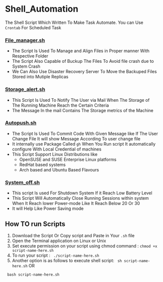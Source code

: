 # Shell_Automation
The Shell Script Which Written To Make Task Automate. You can Use ```Crontab``` For Scheduled Task
### [File_manager.sh](https://github.com/nithin-dot/Shell_Automation/blob/master/File_manager.sh)
- The Script Is Used To Manage and Align Files in Proper manner With Respective Folder
- The Script Also Capable of Buckup The Files To Avoid file crash due to System Crash
- We Can Also Use Disaster Recovery Server To Move the Backuped Files Stored into Mutiple Replicas
### [Storage_alert.sh](https://github.com/nithin-dot/Shell_Automation/blob/master/Storage_alert.sh)
- This Script Is Used To Notify The User via Mail When The Storage of The Running Machine Reach the Certain Criteria
- The Message In the mail Contains The Storage metrics of the Machine
### [Autopush.sh](https://github.com/nithin-dot/Shell_Automation/blob/master/autopush.sh)
  - The Script Is Used To Commit Code With Given Message like If The User Change File It will show Message According To user 
  change file
  - It internally use Package Called ```gh``` When You Run script It automatically configure With Local Credential of machines 
  - This Script Support Linux Distributions like  
      - OpenSUSE and SUSE Enterprise Linux platforms
      - RedHat based systems
      - Arch based and Ubuntu Based Flavours
### [System_off.sh](https://github.com/nithin-dot/Shell_Automation/blob/master/system_off.sh)
- This script Is used For Shutdown System If it Reach Low Battery Level
- This Script Will Automatically Close Running Sessions within system When It Reach lower Power-mode Like It Reach Below 20 Or 30
- It will Help Like Power Saving mode  
## How TO run Scripts

   1. Download the Script Or Copy script and Paste in Your ```.sh``` file
   2. Open the Terminal application on Linux or Unix
   3. Set execute permission on your script using chmod command :
   ```chmod +x script-name-here.sh```
   4. To run your script :
   ``` ./script-name-here.sh```
  5.  Another option is as follows to execute shell script:
   ``` sh script-name-here.sh```
    OR

   ``` bash script-name-here.sh```
